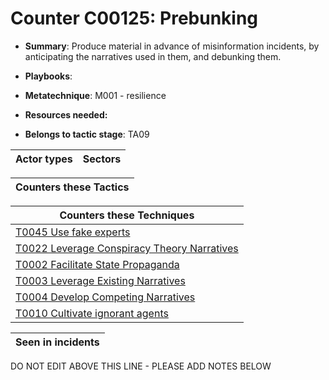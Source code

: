 # Counter C00125: Prebunking

* **Summary**: Produce material in advance of misinformation incidents, by anticipating the narratives used in them, and debunking them. 

* **Playbooks**: 

* **Metatechnique**: M001 - resilience

* **Resources needed:** 

* **Belongs to tactic stage**: TA09


| Actor types | Sectors |
| ----------- | ------- |



| Counters these Tactics |
| ---------------------- |



| Counters these Techniques |
| ------------------------- |
| [T0045 Use fake experts](../generated_pages/techniques/T0045.md) |
| [T0022 Leverage Conspiracy Theory Narratives](../generated_pages/techniques/T0022.md) |
| [T0002 Facilitate State Propaganda](../generated_pages/techniques/T0002.md) |
| [T0003 Leverage Existing Narratives](../generated_pages/techniques/T0003.md) |
| [T0004 Develop Competing Narratives](../generated_pages/techniques/T0004.md) |
| [T0010 Cultivate ignorant agents](../generated_pages/techniques/T0010.md) |



| Seen in incidents |
| ----------------- |


DO NOT EDIT ABOVE THIS LINE - PLEASE ADD NOTES BELOW